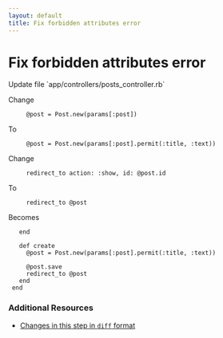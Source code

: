 ```yaml
---
layout: default
title: Fix forbidden attributes error
---
```


<h1 id="main">Fix forbidden attributes error</h1>
Update file `app/controllers/posts_controller.rb`

Change
<pre><code>     @post = Post.new(params[:post])</code></pre>


To
<pre><code>     @post = Post.new(params[:post].permit(:title, :text))</code></pre>


Change
<pre><code>     redirect_to action: :show, id: @post.id</code></pre>


To
<pre><code>     redirect_to @post</code></pre>


Becomes
<pre><code>   end
 
   def create
     @post = Post.new(params[:post].permit(:title, :text))
 
     @post.save
     redirect_to @post
   end
 end
</code></pre>



### Additional Resources

* [Changes in this step in `diff` format](https://github.com/stevenhallen/rails_getting_started_bdd/commit/a1eca09521ecb416c21056e82cf5fe5f7931ae22)

